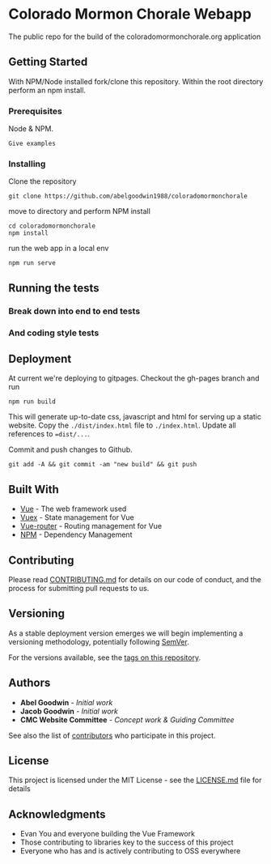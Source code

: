 # Colorado Mormon Chorale Webapp

The public repo for the build of the coloradomormonchorale.org application

## Getting Started

With NPM/Node installed fork/clone this repository. Within the root directory perform an npm install.

### Prerequisites

Node & NPM.

```text
Give examples
```

### Installing

Clone the repository

```unix
git clone https://github.com/abelgoodwin1988/coloradomormonchorale
```

move to directory and perform NPM install

```unix
cd coloradomormonchorale
npm install
```

run the web app in a local env

```unix
npm run serve
```

## Running the tests

### Break down into end to end tests

### And coding style tests

## Deployment

At current we're deploying to gitpages. Checkout the gh-pages branch and run

```unix
npm run build
```

This will generate up-to-date css, javascript and html for serving up a static website. Copy the `./dist/index.html` file to `./index.html`. Update all references to `=dist/...`.

Commit and push changes to Github.

```unix
git add -A && git commit -am "new build" && git push
```

## Built With

* [Vue](https://vuejs.org/) - The web framework used
* [Vuex](https://github.com/vuejs/vuex) - State management for Vue
* [Vue-router](https://github.com/vuejs/vue-router) - Routing management for Vue
* [NPM](https://www.npmjs.com/) - Dependency Management

## Contributing

Please read [CONTRIBUTING.md](CONTRIBUTING.md) for details on our code of conduct, and the process for submitting pull requests to us.

## Versioning

As a stable deployment version emerges we will begin implementing a versioning methodology, potentially following [SemVer](http://semver.org/).

For the versions available, see the [tags on this repository](https://github.com/your/project/tags).

## Authors

* **Abel Goodwin** - *Initial work*
* **Jacob Goodwin** - *Initial work*
* **CMC Website Committee** - *Concept work & Guiding Committee*

See also the list of [contributors](https://github.com/abelgoodwin1988/coloradomormonchorale/graphs/contributors) who participate in this project.

## License

This project is licensed under the MIT License - see the [LICENSE.md](LICENSE.md) file for details

## Acknowledgments

* Evan You and everyone building the Vue Framework
* Those contributing to libraries key to the success of this project
* Everyone who has and is actively contributing to OSS everywhere
